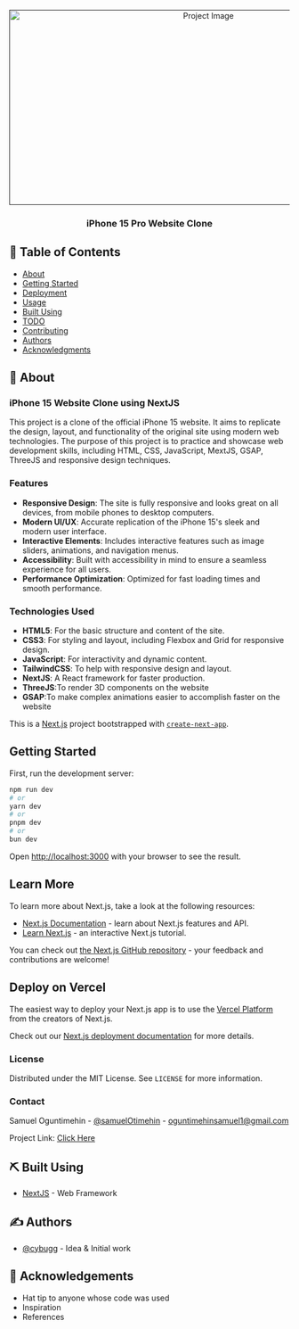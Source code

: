 

<p align="center">
  <a href="" rel="noopener">
 <img width="700px" height="350px" src="https://9to5mac.com/wp-content/uploads/sites/6/2023/09/iPhone-15-pre-orders.jpg?quality=82&strip=all&w=1024" alt="Project Image"></a>
</p>

<h3 align="center">iPhone 15 Pro Website Clone</h3></h3>


## 📝 Table of Contents

- [About](#about)
- [Getting Started](#getting_started)
- [Deployment](#deployment)
- [Usage](#usage)
- [Built Using](#built_using)
- [TODO](../TODO.md)
- [Contributing](../CONTRIBUTING.md)
- [Authors](#authors)
- [Acknowledgments](#acknowledgement)

## 🧐 About <a name = "about"></a>


### iPhone 15 Website Clone using NextJS

This project is a clone of the official iPhone 15 website. It aims to replicate the design, layout, and functionality of the original site using modern web technologies. The purpose of this project is to practice and showcase web development skills, including HTML, CSS, JavaScript, MextJS, GSAP, ThreeJS and responsive design techniques.

### Features

- **Responsive Design**: The site is fully responsive and looks great on all devices, from mobile phones to desktop computers.
- **Modern UI/UX**: Accurate replication of the iPhone 15's sleek and modern user interface.
- **Interactive Elements**: Includes interactive features such as image sliders, animations, and navigation menus.
- **Accessibility**: Built with accessibility in mind to ensure a seamless experience for all users.
- **Performance Optimization**: Optimized for fast loading times and smooth performance.

### Technologies Used

- **HTML5**: For the basic structure and content of the site.
- **CSS3**: For styling and layout, including Flexbox and Grid for responsive design.
- **JavaScript**: For interactivity and dynamic content.
- **TailwindCSS**: To help with responsive design and layout.
- **NextJS**: A React framework for faster production.
- **ThreeJS**:To render 3D components on the website
- **GSAP**:To make complex animations easier to accomplish faster on the website

This is a [Next.js](https://nextjs.org/) project bootstrapped with [`create-next-app`](https://github.com/vercel/next.js/tree/canary/packages/create-next-app).

## Getting Started <a name = "getting_started">

First, run the development server:

```bash
npm run dev
# or
yarn dev
# or
pnpm dev
# or
bun dev
```

Open [http://localhost:3000](http://localhost:3000) with your browser to see the result.



## Learn More

To learn more about Next.js, take a look at the following resources:

- [Next.js Documentation](https://nextjs.org/docs) - learn about Next.js features and API.
- [Learn Next.js](https://nextjs.org/learn) - an interactive Next.js tutorial.

You can check out [the Next.js GitHub repository](https://github.com/vercel/next.js/) - your feedback and contributions are welcome!

## Deploy on Vercel <a name = "deployment">

The easiest way to deploy your Next.js app is to use the [Vercel Platform](https://vercel.com/new?utm_medium=default-template&filter=next.js&utm_source=create-next-app&utm_campaign=create-next-app-readme) from the creators of Next.js.

Check out our [Next.js deployment documentation](https://nextjs.org/docs/deployment) for more details.


### License

Distributed under the MIT License. See `LICENSE` for more information.

### Contact

Samuel Oguntimehin - [@samuelOtimehin](https://twitter.com/samuelOtimehin) - oguntimehinsamuel1@gmail.com

Project Link: [Click Here](https://github.com/Cybugg/Iphone15-website-remake)




## ⛏️ Built Using <a name = "built_using"></a>

- [NextJS](https://www.nrxtjs.org/) - Web Framework


## ✍️ Authors <a name = "authors"></a>

- [@cybugg](https://github.com/Cybugg/) - Idea & Initial work


## 🎉 Acknowledgements <a name = "acknowledgement"></a>

- Hat tip to anyone whose code was used
- Inspiration
- References
